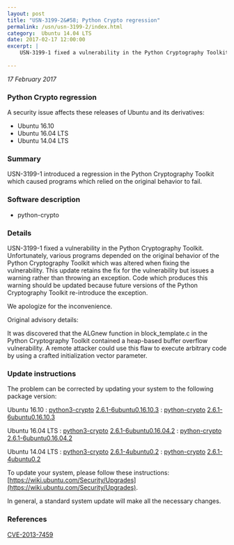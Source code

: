 ```yaml
---
layout: post
title: "USN-3199-2&#58; Python Crypto regression"
permalink: /usn/usn-3199-2/index.html
category:  Ubuntu 14.04 LTS
date: 2017-02-17 12:00:00
excerpt: |
    USN-3199-1 fixed a vulnerability in the Python Cryptography Toolkit. Unfortunately, various programs depended on the original behavior of the Python Cryptography Toolkit which was altered when fixing the vulnerability. This update retains the fix for the vulnerability but issues a warning rather than throwing an exception. Code which produces this warning should be updated because future versions of the Python Cryptography Toolkit re-introduce the exception.
    
--- 
```

 
 

*17 February 2017*

### Python Crypto regression

A security issue affects these releases of Ubuntu and its derivatives:

* Ubuntu 16.10
* Ubuntu 16.04 LTS
* Ubuntu 14.04 LTS

### Summary

USN-3199-1 introduced a regression in the Python Cryptography Toolkit which caused programs which relied on the original behavior to fail.

### Software description

* python-crypto 

### Details

USN-3199-1 fixed a vulnerability in the Python Cryptography Toolkit. Unfortunately, various programs depended on the original behavior of the Python Cryptography Toolkit which was altered when fixing the vulnerability. This update retains the fix for the vulnerability but issues a warning rather than throwing an exception. Code which produces this warning should be updated because future versions of the Python Cryptography Toolkit re-introduce the exception.

We apologize for the inconvenience.

Original advisory details:

 It was discovered that the ALGnew function in block_template.c in the Python Cryptography Toolkit contained a heap-based buffer overflow vulnerability. A remote attacker could use this flaw to execute arbitrary code by using a crafted initialization vector parameter. 

### Update instructions

The problem can be corrected by updating your system to the following package version:

Ubuntu 16.10
 : [python3-crypto](https://launchpad.net/ubuntu/+source/python-crypto) <span> [2.6.1-6ubuntu0.16.10.3](https://launchpad.net/ubuntu/+source/python-crypto/2.6.1-6ubuntu0.16.10.3) </span> 
 : [python-crypto](https://launchpad.net/ubuntu/+source/python-crypto) <span> [2.6.1-6ubuntu0.16.10.3](https://launchpad.net/ubuntu/+source/python-crypto/2.6.1-6ubuntu0.16.10.3) </span> 

Ubuntu 16.04 LTS
 : [python3-crypto](https://launchpad.net/ubuntu/+source/python-crypto) <span> [2.6.1-6ubuntu0.16.04.2](https://launchpad.net/ubuntu/+source/python-crypto/2.6.1-6ubuntu0.16.04.2) </span> 
 : [python-crypto](https://launchpad.net/ubuntu/+source/python-crypto) <span> [2.6.1-6ubuntu0.16.04.2](https://launchpad.net/ubuntu/+source/python-crypto/2.6.1-6ubuntu0.16.04.2) </span> 

Ubuntu 14.04 LTS
 : [python3-crypto](https://launchpad.net/ubuntu/+source/python-crypto) <span> [2.6.1-4ubuntu0.2](https://launchpad.net/ubuntu/+source/python-crypto/2.6.1-4ubuntu0.2) </span> 
 : [python-crypto](https://launchpad.net/ubuntu/+source/python-crypto) <span> [2.6.1-4ubuntu0.2](https://launchpad.net/ubuntu/+source/python-crypto/2.6.1-4ubuntu0.2) </span> 

To update your system, please follow these instructions: [https://wiki.ubuntu.com/Security/Upgrades](https://wiki.ubuntu.com/Security/Upgrades).

In general, a standard system update will make all the necessary changes. 

### References

 
 [CVE-2013-7459](http://people.ubuntu.com/~ubuntu-security/cve/CVE-2013-7459)
 


